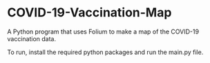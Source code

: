 # COVID-19-Vaccination-Map
A Python program that uses Folium to make a map of the COVID-19 vaccination data.

To run, install the required python packages and run the main.py file.
